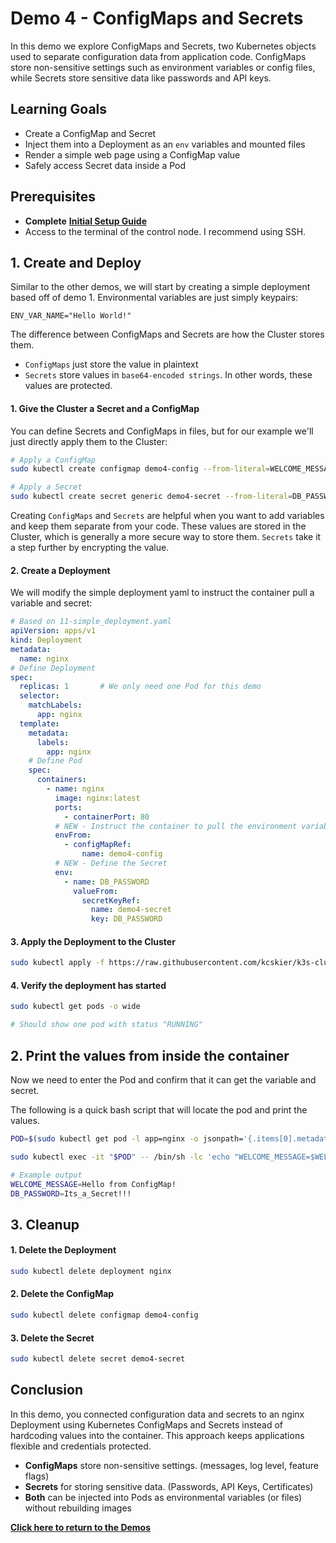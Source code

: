 # Demo 4 - ConfigMaps and Secrets

In this demo we explore ConfigMaps and Secrets, two Kubernetes objects used to separate configuration data from application code. ConfigMaps store non-sensitive settings such as environment variables or config files, while Secrets store sensitive data like passwords and API keys.

## Learning Goals

- Create a ConfigMap and Secret
- Inject them into a Deployment as an `env` variables and mounted files
- Render a simple web page using a ConfigMap value
- Safely access Secret data inside a Pod

## Prerequisites

- **Complete** [**Initial Setup Guide**](../00-initial-setup/initial-setup.md)
- Access to the terminal of the control node. I recommend using SSH.

## 1. Create and Deploy

Similar to the other demos, we will start by creating a simple deployment based off of demo 1. Environmental variables are just simply keypairs:

```
ENV_VAR_NAME="Hello World!"
```

The difference between ConfigMaps and Secrets are how the Cluster stores them.
- `ConfigMaps` just store the value in plaintext
- `Secrets` store values in `base64-encoded strings`. In other words, these values are protected.

#### 1. Give the Cluster a Secret and a ConfigMap

You can define Secrets and ConfigMaps in files, but for our example we'll just directly apply them to the Cluster:

```bash
# Apply a ConfigMap
sudo kubectl create configmap demo4-config --from-literal=WELCOME_MESSAGE="Hello from ConfigMap!" 
```

```bash
# Apply a Secret
sudo kubectl create secret generic demo4-secret --from-literal=DB_PASSWORD="Its_a_Secret!!!"
```

Creating `ConfigMaps` and `Secrets` are helpful when you want to add variables and keep them separate from your code. These values are stored in the Cluster, which is generally a more secure way to store them. `Secrets` take it a step further by encrypting the value.

#### 2. Create a Deployment

We will modify the simple deployment yaml to instruct the container pull a variable and secret:

```yaml
# Based on 11-simple_deployment.yaml
apiVersion: apps/v1
kind: Deployment
metadata:
  name: nginx
# Define Deployment
spec:
  replicas: 1       # We only need one Pod for this demo
  selector:
    matchLabels:
      app: nginx
  template:
    metadata:
      labels:
        app: nginx
    # Define Pod
    spec:
      containers:
        - name: nginx
          image: nginx:latest
          ports:
            - containerPort: 80
          # NEW - Instruct the container to pull the environment variable
          envFrom:
            - configMapRef:
                name: demo4-config
          # NEW - Define the Secret
          env:
            - name: DB_PASSWORD
              valueFrom:
                secretKeyRef:
                  name: demo4-secret
                  key: DB_PASSWORD
```

#### 3. Apply the Deployment to the Cluster

```bash
sudo kubectl apply -f https://raw.githubusercontent.com/kcskier/k3s-cluster-demo/main/manifests/demo/40-configmaps-secrets.yaml
```

#### 4. Verify the deployment has started
```bash
sudo kubectl get pods -o wide

# Should show one pod with status "RUNNING"
```

## 2. Print the values from inside the container

Now we need to enter the Pod and confirm that it can get the variable and secret.

The following is a quick bash script that will locate the pod and print the values.

```bash
POD=$(sudo kubectl get pod -l app=nginx -o jsonpath='{.items[0].metadata.name}') &&

sudo kubectl exec -it "$POD" -- /bin/sh -lc 'echo "WELCOME_MESSAGE=$WELCOME_MESSAGE"; echo "DB_PASSWORD=$DB_PASSWORD"'
```

```bash
# Example output
WELCOME_MESSAGE=Hello from ConfigMap!
DB_PASSWORD=Its_a_Secret!!!
```

## 3. Cleanup

#### 1. Delete the Deployment
```bash
sudo kubectl delete deployment nginx
```

#### 2. Delete the ConfigMap
```bash
sudo kubectl delete configmap demo4-config
```

#### 3. Delete the Secret
```bash
sudo kubectl delete secret demo4-secret
```

## Conclusion

In this demo, you connected configuration data and secrets to an nginx Deployment using Kubernetes ConfigMaps and Secrets instead of hardcoding values into the container. This approach keeps applications flexible and credentials protected.

- **ConfigMaps** store non-sensitive settings. (messages, log level, feature flags)
- **Secrets** for storing sensitive data. (Passwords, API Keys, Certificates)
- **Both** can be injected into Pods as environmental variables (or files) without rebuilding images

[**Click here to return to the Demos**](../README.md#demos)